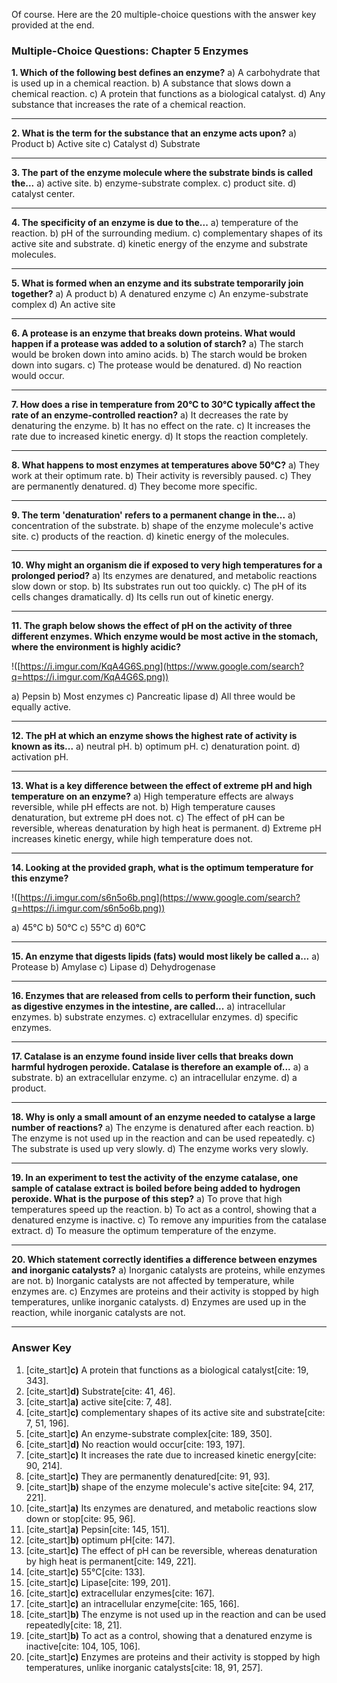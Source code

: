 Of course. Here are the 20 multiple-choice questions with the answer key provided at the end.

### Multiple-Choice Questions: Chapter 5 Enzymes

**1. Which of the following best defines an enzyme?**
a) A carbohydrate that is used up in a chemical reaction.
b) A substance that slows down a chemical reaction.
c) A protein that functions as a biological catalyst.
d) Any substance that increases the rate of a chemical reaction.

-----

**2. What is the term for the substance that an enzyme acts upon?**
a) Product
b) Active site
c) Catalyst
d) Substrate

-----

**3. The part of the enzyme molecule where the substrate binds is called the...**
a) active site.
b) enzyme-substrate complex.
c) product site.
d) catalyst center.

-----

**4. The specificity of an enzyme is due to the...**
a) temperature of the reaction.
b) pH of the surrounding medium.
c) complementary shapes of its active site and substrate.
d) kinetic energy of the enzyme and substrate molecules.

-----

**5. What is formed when an enzyme and its substrate temporarily join together?**
a) A product
b) A denatured enzyme
c) An enzyme-substrate complex
d) An active site

-----

**6. A protease is an enzyme that breaks down proteins. What would happen if a protease was added to a solution of starch?**
a) The starch would be broken down into amino acids.
b) The starch would be broken down into sugars.
c) The protease would be denatured.
d) No reaction would occur.

-----

**7. How does a rise in temperature from 20°C to 30°C typically affect the rate of an enzyme-controlled reaction?**
a) It decreases the rate by denaturing the enzyme.
b) It has no effect on the rate.
c) It increases the rate due to increased kinetic energy.
d) It stops the reaction completely.

-----

**8. What happens to most enzymes at temperatures above 50°C?**
a) They work at their optimum rate.
b) Their activity is reversibly paused.
c) They are permanently denatured.
d) They become more specific.

-----

**9. The term 'denaturation' refers to a permanent change in the...**
a) concentration of the substrate.
b) shape of the enzyme molecule's active site.
c) products of the reaction.
d) kinetic energy of the molecules.

-----

**10. Why might an organism die if exposed to very high temperatures for a prolonged period?**
a) Its enzymes are denatured, and metabolic reactions slow down or stop.
b) Its substrates run out too quickly.
c) The pH of its cells changes dramatically.
d) Its cells run out of kinetic energy.

-----

**11. The graph below shows the effect of pH on the activity of three different enzymes. Which enzyme would be most active in the stomach, where the environment is highly acidic?**

\!([https://i.imgur.com/KqA4G6S.png](https://www.google.com/search?q=https://i.imgur.com/KqA4G6S.png))

a) Pepsin
b) Most enzymes
c) Pancreatic lipase
d) All three would be equally active.

-----

**12. The pH at which an enzyme shows the highest rate of activity is known as its...**
a) neutral pH.
b) optimum pH.
c) denaturation point.
d) activation pH.

-----

**13. What is a key difference between the effect of extreme pH and high temperature on an enzyme?**
a) High temperature effects are always reversible, while pH effects are not.
b) High temperature causes denaturation, but extreme pH does not.
c) The effect of pH can be reversible, whereas denaturation by high heat is permanent.
d) Extreme pH increases kinetic energy, while high temperature does not.

-----

**14. Looking at the provided graph, what is the optimum temperature for this enzyme?**

\!([https://i.imgur.com/s6n5o6b.png](https://www.google.com/search?q=https://i.imgur.com/s6n5o6b.png))

a) 45°C
b) 50°C
c) 55°C
d) 60°C

-----

**15. An enzyme that digests lipids (fats) would most likely be called a...**
a) Protease
b) Amylase
c) Lipase
d) Dehydrogenase

-----

**16. Enzymes that are released from cells to perform their function, such as digestive enzymes in the intestine, are called...**
a) intracellular enzymes.
b) substrate enzymes.
c) extracellular enzymes.
d) specific enzymes.

-----

**17. Catalase is an enzyme found inside liver cells that breaks down harmful hydrogen peroxide. Catalase is therefore an example of...**
a) a substrate.
b) an extracellular enzyme.
c) an intracellular enzyme.
d) a product.

-----

**18. Why is only a small amount of an enzyme needed to catalyse a large number of reactions?**
a) The enzyme is denatured after each reaction.
b) The enzyme is not used up in the reaction and can be used repeatedly.
c) The substrate is used up very slowly.
d) The enzyme works very slowly.

-----

**19. In an experiment to test the activity of the enzyme catalase, one sample of catalase extract is boiled before being added to hydrogen peroxide. What is the purpose of this step?**
a) To prove that high temperatures speed up the reaction.
b) To act as a control, showing that a denatured enzyme is inactive.
c) To remove any impurities from the catalase extract.
d) To measure the optimum temperature of the enzyme.

-----

**20. Which statement correctly identifies a difference between enzymes and inorganic catalysts?**
a) Inorganic catalysts are proteins, while enzymes are not.
b) Inorganic catalysts are not affected by temperature, while enzymes are.
c) Enzymes are proteins and their activity is stopped by high temperatures, unlike inorganic catalysts.
d) Enzymes are used up in the reaction, while inorganic catalysts are not.

-----

### Answer Key

1.  [cite\_start]**c)** A protein that functions as a biological catalyst[cite: 19, 343].
2.  [cite\_start]**d)** Substrate[cite: 41, 46].
3.  [cite\_start]**a)** active site[cite: 7, 48].
4.  [cite\_start]**c)** complementary shapes of its active site and substrate[cite: 7, 51, 196].
5.  [cite\_start]**c)** An enzyme-substrate complex[cite: 189, 350].
6.  [cite\_start]**d)** No reaction would occur[cite: 193, 197].
7.  [cite\_start]**c)** It increases the rate due to increased kinetic energy[cite: 90, 214].
8.  [cite\_start]**c)** They are permanently denatured[cite: 91, 93].
9.  [cite\_start]**b)** shape of the enzyme molecule's active site[cite: 94, 217, 221].
10. [cite\_start]**a)** Its enzymes are denatured, and metabolic reactions slow down or stop[cite: 95, 96].
11. [cite\_start]**a)** Pepsin[cite: 145, 151].
12. [cite\_start]**b)** optimum pH[cite: 147].
13. [cite\_start]**c)** The effect of pH can be reversible, whereas denaturation by high heat is permanent[cite: 149, 221].
14. [cite\_start]**c)** 55°C[cite: 133].
15. [cite\_start]**c)** Lipase[cite: 199, 201].
16. [cite\_start]**c)** extracellular enzymes[cite: 167].
17. [cite\_start]**c)** an intracellular enzyme[cite: 165, 166].
18. [cite\_start]**b)** The enzyme is not used up in the reaction and can be used repeatedly[cite: 18, 21].
19. [cite\_start]**b)** To act as a control, showing that a denatured enzyme is inactive[cite: 104, 105, 106].
20. [cite\_start]**c)** Enzymes are proteins and their activity is stopped by high temperatures, unlike inorganic catalysts[cite: 18, 91, 257].